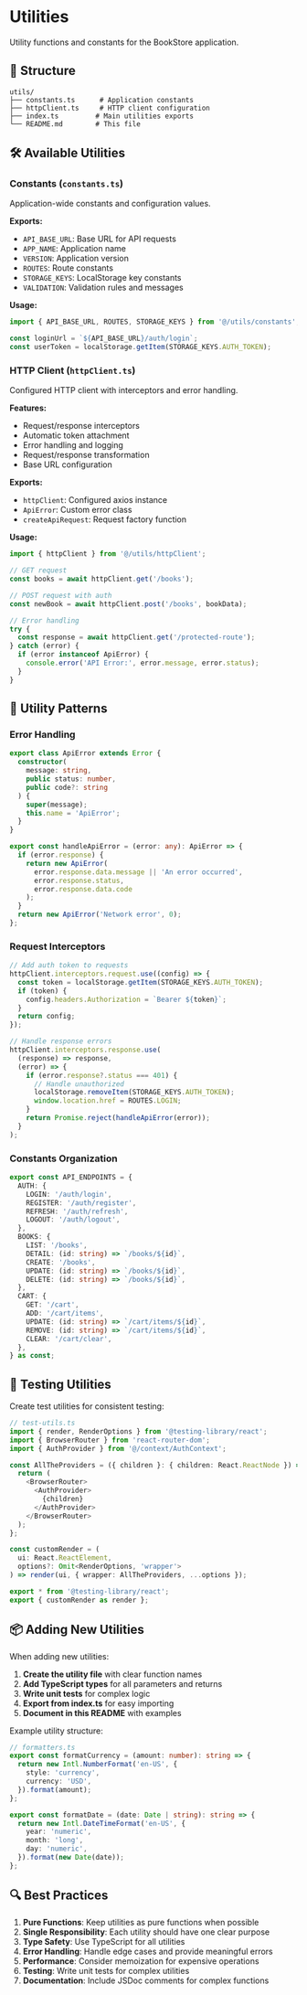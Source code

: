 # Utilities

Utility functions and constants for the BookStore application.

## 📁 Structure

```
utils/
├── constants.ts      # Application constants
├── httpClient.ts     # HTTP client configuration
├── index.ts         # Main utilities exports
└── README.md        # This file
```

## 🛠 Available Utilities

### **Constants** (`constants.ts`)
Application-wide constants and configuration values.

**Exports:**
- `API_BASE_URL`: Base URL for API requests
- `APP_NAME`: Application name
- `VERSION`: Application version
- `ROUTES`: Route constants
- `STORAGE_KEYS`: LocalStorage key constants
- `VALIDATION`: Validation rules and messages

**Usage:**
```typescript
import { API_BASE_URL, ROUTES, STORAGE_KEYS } from '@/utils/constants';

const loginUrl = `${API_BASE_URL}/auth/login`;
const userToken = localStorage.getItem(STORAGE_KEYS.AUTH_TOKEN);
```

### **HTTP Client** (`httpClient.ts`)
Configured HTTP client with interceptors and error handling.

**Features:**
- Request/response interceptors
- Automatic token attachment
- Error handling and logging
- Request/response transformation
- Base URL configuration

**Exports:**
- `httpClient`: Configured axios instance
- `ApiError`: Custom error class
- `createApiRequest`: Request factory function

**Usage:**
```typescript
import { httpClient } from '@/utils/httpClient';

// GET request
const books = await httpClient.get('/books');

// POST request with auth
const newBook = await httpClient.post('/books', bookData);

// Error handling
try {
  const response = await httpClient.get('/protected-route');
} catch (error) {
  if (error instanceof ApiError) {
    console.error('API Error:', error.message, error.status);
  }
}
```

## 🔧 Utility Patterns

### **Error Handling**
```typescript
export class ApiError extends Error {
  constructor(
    message: string,
    public status: number,
    public code?: string
  ) {
    super(message);
    this.name = 'ApiError';
  }
}

export const handleApiError = (error: any): ApiError => {
  if (error.response) {
    return new ApiError(
      error.response.data.message || 'An error occurred',
      error.response.status,
      error.response.data.code
    );
  }
  return new ApiError('Network error', 0);
};
```

### **Request Interceptors**
```typescript
// Add auth token to requests
httpClient.interceptors.request.use((config) => {
  const token = localStorage.getItem(STORAGE_KEYS.AUTH_TOKEN);
  if (token) {
    config.headers.Authorization = `Bearer ${token}`;
  }
  return config;
});

// Handle response errors
httpClient.interceptors.response.use(
  (response) => response,
  (error) => {
    if (error.response?.status === 401) {
      // Handle unauthorized
      localStorage.removeItem(STORAGE_KEYS.AUTH_TOKEN);
      window.location.href = ROUTES.LOGIN;
    }
    return Promise.reject(handleApiError(error));
  }
);
```

### **Constants Organization**
```typescript
export const API_ENDPOINTS = {
  AUTH: {
    LOGIN: '/auth/login',
    REGISTER: '/auth/register',
    REFRESH: '/auth/refresh',
    LOGOUT: '/auth/logout',
  },
  BOOKS: {
    LIST: '/books',
    DETAIL: (id: string) => `/books/${id}`,
    CREATE: '/books',
    UPDATE: (id: string) => `/books/${id}`,
    DELETE: (id: string) => `/books/${id}`,
  },
  CART: {
    GET: '/cart',
    ADD: '/cart/items',
    UPDATE: (id: string) => `/cart/items/${id}`,
    REMOVE: (id: string) => `/cart/items/${id}`,
    CLEAR: '/cart/clear',
  },
} as const;
```

## 🧪 Testing Utilities

Create test utilities for consistent testing:

```typescript
// test-utils.ts
import { render, RenderOptions } from '@testing-library/react';
import { BrowserRouter } from 'react-router-dom';
import { AuthProvider } from '@/context/AuthContext';

const AllTheProviders = ({ children }: { children: React.ReactNode }) => {
  return (
    <BrowserRouter>
      <AuthProvider>
        {children}
      </AuthProvider>
    </BrowserRouter>
  );
};

const customRender = (
  ui: React.ReactElement,
  options?: Omit<RenderOptions, 'wrapper'>
) => render(ui, { wrapper: AllTheProviders, ...options });

export * from '@testing-library/react';
export { customRender as render };
```

## 📦 Adding New Utilities

When adding new utilities:

1. **Create the utility file** with clear function names
2. **Add TypeScript types** for all parameters and returns
3. **Write unit tests** for complex logic
4. **Export from index.ts** for easy importing
5. **Document in this README** with examples

Example utility structure:
```typescript
// formatters.ts
export const formatCurrency = (amount: number): string => {
  return new Intl.NumberFormat('en-US', {
    style: 'currency',
    currency: 'USD',
  }).format(amount);
};

export const formatDate = (date: Date | string): string => {
  return new Intl.DateTimeFormat('en-US', {
    year: 'numeric',
    month: 'long',
    day: 'numeric',
  }).format(new Date(date));
};
```

## 🔍 Best Practices

1. **Pure Functions**: Keep utilities as pure functions when possible
2. **Single Responsibility**: Each utility should have one clear purpose
3. **Type Safety**: Use TypeScript for all utilities
4. **Error Handling**: Handle edge cases and provide meaningful errors
5. **Performance**: Consider memoization for expensive operations
6. **Testing**: Write unit tests for complex utilities
7. **Documentation**: Include JSDoc comments for complex functions
